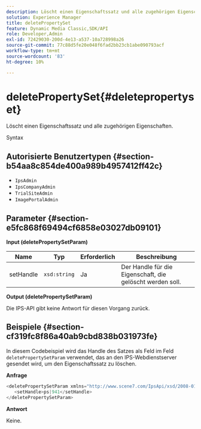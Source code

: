 ```yaml
---
description: Löscht einen Eigenschaftssatz und alle zugehörigen Eigenschaften.
solution: Experience Manager
title: deletePropertySet
feature: Dynamic Media Classic,SDK/API
role: Developer,Admin
exl-id: 72429030-200d-4e13-a537-10a728998a26
source-git-commit: 77c88d5fe20e048f6fad2bb23cb1abe090793acf
workflow-type: tm+mt
source-wordcount: '83'
ht-degree: 10%

---
```


# deletePropertySet{#deletepropertyset}

Löscht einen Eigenschaftssatz und alle zugehörigen Eigenschaften.

Syntax

## Autorisierte Benutzertypen {#section-b54aa8c854de400a989b4957412ff42c}

* `IpsAdmin`
* `IpsCompanyAdmin`
* `TrialSiteAdmin`
* `ImagePortalAdmin`

## Parameter {#section-e5fc868f69494cf6858e03027db09101}

**Input (deletePropertySetParam)**

| Name | Typ | Erforderlich | Beschreibung |
|---|---|---|---|
| setHandle | `xsd:string` | Ja | Der Handle für die Eigenschaft, die gelöscht werden soll. |

**Output (deletePropertySetParam)**

Die IPS-API gibt keine Antwort für diesen Vorgang zurück.

## Beispiele {#section-cf319fc8f86a40ab9cbd838b031973fe}

In diesem Codebeispiel wird das Handle des Satzes als Feld im Feld `deletePropertySetParam` verwendet, das an den IPS-Webdienstserver gesendet wird, um den Eigenschaftssatz zu löschen.

**Anfrage**

```java
<deletePropertySetParam xmlns="http://www.scene7.com/IpsApi/xsd/2008-01-15">
   <setHandle>ps|941</setHandle>
</deletePropertySetParam>
```

**Antwort**

Keine.
